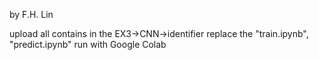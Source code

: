 by F.H. Lin

upload all contains in the EX3->CNN->identifier
replace the "train.ipynb", "predict.ipynb"
run with Google Colab
